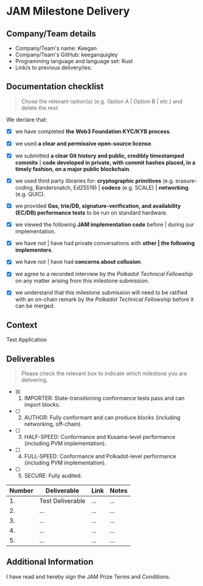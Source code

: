 # JAM Milestone Delivery 

## Company/Team details

- Company/Team's name: Keegan
- Company/Team's GitHub: keeganquigley
- Programming language and language set: Rust
- Link/s to previous delivery/ies: 


## Documentation checklist

>Chose the relevant option(s) (e.g. Option A | Option B | etc.) and delete the rest.

We declare that:

- [x] we have completed **the Web3 Foundation KYC/KYB process**.
- [x] we used **a clear and permissive open-source license**.
- [x] we submitted **a clear Git history and public, credibly timestamped commits** | **code developed in private, with commit hashes placed, in a timely fashion, on a major public blockchain**.
- [x] we used third party libraries for: **cryptographic primitives** (e.g. erasure-coding, Bandersnatch, Ed25519) | **codecs** (e.g. SCALE) | **networking** (e.g. QUIC).
- [x] we provided **Gas, trie/DB, signature-verification, and availability (EC/DB) performance tests** to be run on standard hardware.
- [x] we viewed the following **JAM implementation code** before | during our implementation.
- [x] we have not | have had private conversations with **other | the following implementers**.
- [x] we have not | have had **concerns about collusion**.
- [x] we agree to a recorded interview by the *Polkadot Technical Fellowship* on any matter arising from this milestone submission.
- [x] we understand that this milestone submission will need to be ratified with an on-chain remark by the *Polkadot Technical Fellowship* before it can be merged.



## Context

Test Application


## Deliverables

>Please check the relevant box to indicate which milestone you are delivering.

- [x] 1. IMPORTER: State-transitioning conformance tests pass and can import blocks.
- [ ] 2. AUTHOR: Fully conformant and can produce blocks (including networking, off-chain).
- [ ] 3. HALF-SPEED: Conformance and Kusama-level performance (including PVM implementation).
- [ ] 4. FULL-SPEED: Conformance and Polkadot-level performance (including PVM implementation).
- [ ] 5. SECURE: Fully audited.



| Number	| Deliverable	| Link	 | Notes |
|---------|-------------|--------|-------|
|1.	      |Test Deliverable	        | ...	   |...    |
|2.	      |...	        | ...	   |...    |
|3.	      |...	        | ...	   |...    |
|4.	      |...	        | ...	   |...    |
|5.	      |...	        | ...	   |...    |


## Additional Information

I have read and hereby sign the JAM Prize Terms and Conditions.
